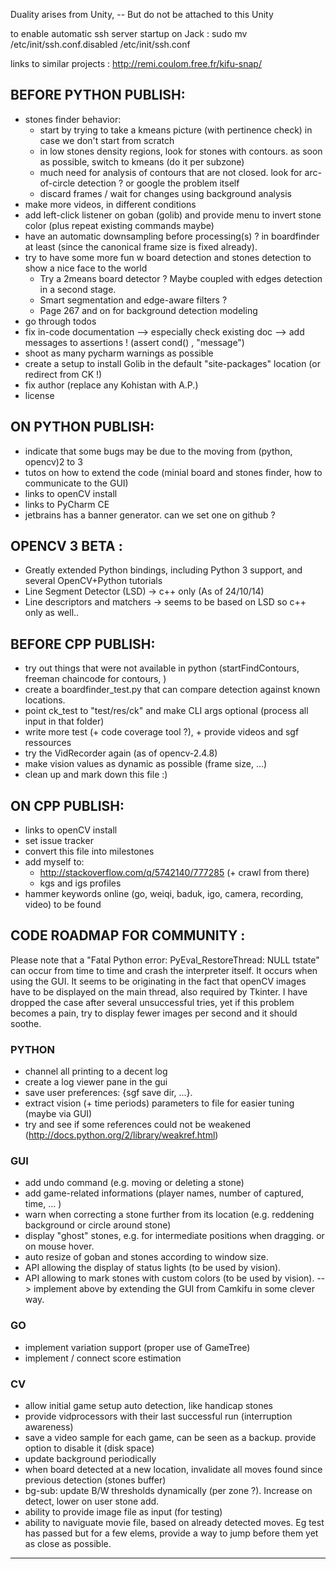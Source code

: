 
Duality arises from Unity, -- But do not be attached to this Unity

to enable automatic ssh server startup on Jack :
sudo mv /etc/init/ssh.conf.disabled /etc/init/ssh.conf

links to similar projects : http://remi.coulom.free.fr/kifu-snap/



## BEFORE PYTHON PUBLISH:

- stones finder behavior:
    * start by trying to take a kmeans picture (with pertinence check) in case we don't start from scratch
    * in low stones density regions, look for stones with contours. as soon as possible, switch to kmeans (do it per subzone)
    * much need for analysis of contours that are not closed. look for arc-of-circle detection ? or google the problem itself
    * discard frames / wait for changes using background analysis
- make more videos, in different conditions
- add left-click listener on goban (golib) and provide menu to invert stone color (plus repeat existing commands maybe)
- have an automatic downsampling before processing(s) ? in boardfinder at least (since the canonical frame size is fixed already).
- try to have some more fun w board detection and stones detection to show a nice face to the world
    * Try a 2means board detector ? Maybe coupled with edges detection in a second stage.
    * Smart segmentation and edge-aware filters ?
    * Page 267 and on for background detection modeling
- go through todos
- fix in-code documentation  --> especially check existing doc  --> add messages to assertions ! (assert cond() , "message")
- shoot as many pycharm warnings as possible
- create a setup to install Golib in the default "site-packages" location (or redirect from CK !)
- fix author (replace any Kohistan with A.P.)
- license


## ON PYTHON PUBLISH:

- indicate that some bugs may be due to the moving from (python, opencv)2 to 3
- tutos on how to extend the code (minial board and stones finder, how to communicate to the GUI)
- links to openCV install
- links to PyCharm CE
- jetbrains has a banner generator. can we set one on github ?


## OPENCV 3 BETA :

- Greatly extended Python bindings, including Python 3 support, and several OpenCV+Python tutorials
- Line Segment Detector (LSD)     -> c++ only (As of 24/10/14)
- Line descriptors and matchers   -> seems to be based on LSD so c++ only as well..


## BEFORE CPP PUBLISH:

- try out things that were not available in python (startFindContours, freeman chaincode for contours, )
- create a boardfinder_test.py that can compare detection against known locations.
- point ck_test to "test/res/ck" and make CLI args optional (process all input in that folder)
- write more test (+ code coverage tool ?), + provide videos and sgf ressources
- try the VidRecorder again (as of opencv-2.4.8)
- make vision values as dynamic as possible (frame size, ...)
- clean up and mark down this file :)


## ON CPP PUBLISH:

- links to openCV install
- set issue tracker
- convert this file into milestones
- add myself to:
    * http://stackoverflow.com/q/5742140/777285  (+ crawl from there)
    * kgs and igs profiles
- hammer keywords online (go, weiqi, baduk, igo, camera, recording, video) to be found


## CODE ROADMAP FOR COMMUNITY :

Please note that a "Fatal Python error: PyEval_RestoreThread: NULL tstate" can occur from time to time and crash the
interpreter itself. It occurs when using the GUI. It seems to be originating in the fact that openCV images have to
be displayed on the main thread, also required by Tkinter. I have dropped the case after several unsuccessful tries,
yet if this problem becomes a pain, try to display fewer images per second and it should soothe.


### PYTHON

- channel all printing to a decent log
- create a log viewer pane in the gui
- save user preferences: {sgf save dir, ...}.
- extract vision (+ time periods) parameters to file for easier tuning (maybe via GUI)
- try and see if some references could not be weakened  (http://docs.python.org/2/library/weakref.html)

### GUI

- add undo command (e.g. moving or deleting a stone)
- add game-related informations (player names, number of captured, time, ... )
- warn when correcting a stone further from its location (e.g. reddening background or circle around stone)
- display "ghost" stones, e.g. for intermediate positions when dragging. or on mouse hover.
- auto resize of goban and stones according to window size.
- API allowing the display of status lights (to be used by vision).
- API allowing to mark stones with custom colors (to be used by vision).
--> implement above by extending the GUI from Camkifu in some clever way.

### GO

- implement variation support (proper use of GameTree)
- implement / connect score estimation

### CV

- allow initial game setup auto detection, like handicap stones
- provide vidprocessors with their last successful run (interruption awareness)
- save a video sample for each game, can be seen as a backup. provide option to disable it (disk space)
- update background periodically
- when board detected at a new location, invalidate all moves found since previous detection (stones buffer)
- bg-sub: update B/W thresholds dynamically (per zone ?). Increase on detect, lower on user stone add.
- ability to provide image file as input (for testing)
- ability to naviguate movie file, based on already detected moves. Eg test has passed but for a few elems, provide a way to jump before them yet as close as possible.

---------------------------------------------------------------------------------------------------

